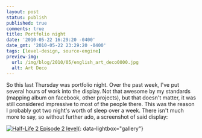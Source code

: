 ```yaml
---
layout: post
status: publish
published: true
comments: true
title: Portfolio night
date: '2010-05-22 16:29:20 -0400'
date_gmt: '2010-05-22 23:29:20 -0400'
tags: [level-design, source-engine]
preview-img:
  url: /img/blog/2010/05/english_art_deco0000.jpg
  alt: Art Deco
---
```


So this last Thursday was portfolio night. Over the past week, I've put
several hours of work into the display. Not that awesome by my standards
(mapping album on facebook, other projects), but that doesn't matter,  it was
still considered impressive to most of the people there. This was the reason I
probably got two night's worth of sleep over a week. There  isn't much more to
say, so without further ado, a screenshot of said display:

[![][1]][1]{: data-lightbox="gallery"}

[1]: /img/blog/2010/05/english_art_deco0000.jpg "Half-Life 2 Episode 2 level"